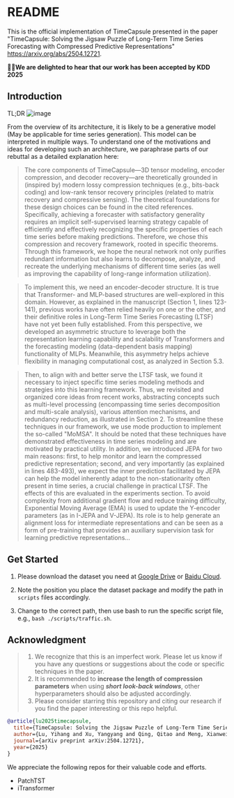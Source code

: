 # README
This is the official implementation of TimeCapsule presented in the paper "TimeCapsule: Solving the Jigsaw Puzzle of Long-Term Time Series
Forecasting with Compressed Predictive Representations" <https://arxiv.org/abs/2504.12721>.

🎉🎉**We are delighted to hear that our work has been accepted by KDD 2025**
## Introduction
TL;DR
![image](https://github.com/user-attachments/assets/1d45428d-f14d-4674-8883-4a3c15f06756)

From the overview of its architecture, it is likely to be a generative model (May be applicable for time series generation). This model can be interpreted in multiple ways. To understand one of the motivations and ideas for developing such an architecture, we paraphrase parts of our rebuttal as a detailed explanation here:

>The core components of TimeCapsule—3D tensor modeling, encoder compression, and decoder recovery—are theoretically grounded in (inspired by) modern lossy compression techniques (e.g., bits-back coding) and low-rank tensor recovery principles (related to matrix recovery and compressive sensing). The theoretical foundations for these design choices can be found in the cited references. Specifically, achieving a forecaster with satisfactory generality requires an implicit self-supervised learning strategy capable of efficiently and effectively recognizing the specific properties of each time series before making predictions. Therefore, we chose this compression and recovery framework, rooted in specific theorems. Through this framework, we hope the neural network not only purifies redundant information but also learns to decompose, analyze, and recreate the underlying mechanisms of different time series (as well as improving the capability of long-range information utilization).

>To implement this, we need an encoder-decoder structure. It is true that Transformer- and MLP-based structures are well-explored in this domain. However, as explained in the manuscript (Section 1, lines 123-141), previous works have often relied heavily on one or the other, and their definitive roles in Long-Term Time Series Forecasting (LTSF) have not yet been fully established. From this perspective, we developed an asymmetric structure to leverage both the representation learning capability and scalability of Transformers and the forecasting modeling (data-dependent basis mapping) functionality of MLPs. Meanwhile, this asymmetry helps achieve flexibility in managing computational cost, as analyzed in Section 5.3.

>Then, to align with and better serve the LTSF task, we found it necessary to inject specific time series modeling methods and strategies into this learning framework. Thus, we revisited and organized core ideas from recent works, abstracting concepts such as multi-level processing (encompassing time series decomposition and multi-scale analysis), various attention mechanisms, and redundancy reduction, as illustrated in Section 2. To streamline these techniques in our framework, we use mode production to implement the so-called "MoMSA". It should be noted that these techniques have demonstrated effectiveness in time series modeling and are motivated by practical utility. In addition, we introduced JEPA for two main reasons: first, to help monitor and learn the compressed predictive representation; second, and very importantly (as explained in lines 483-493), we expect the inner prediction facilitated by JEPA can help the model inherently adapt to the non-stationarity often present in time series, a crucial challenge in practical LTSF. The effects of this are evaluated in the experiments section. To avoid complexity from additional gradient flow and reduce training difficulty, Exponential Moving Average (EMA) is used to update the Y-encoder parameters (as in I-JEPA and V-JEPA). Its role is to help generate an alignment loss for intermediate representations and can be seen as a form of pre-training that provides an auxiliary supervision task for learning predictive representations...

## Get Started
1. Please download the dataset you need at [Google Drive](https://drive.google.com/file/d/1l51QsKvQPcqILT3DwfjCgx8Dsg2rpjot/view?usp=drive_link) or [Baidu Cloud](https://pan.baidu.com/s/11AWXg1Z6UwjHzmto4hesAA?pwd=9qjr).

2. Note the position you place the dataset package and modify the path in `scripts` files accordingly.

3. Change to the correct path, then use bash to run the specific script file, e.g., `bash ./scripts/traffic.sh`.

## Acknowledgment
> 1. We recognize that this is an imperfect work. Please let us know if you have any questions or suggestions about the code or specific techniques in the paper.
> 2. It is recommended to **increase the length of compression parameters** when using ***short look-back windows***, other hyperparameters should also be adjusted accordingly.  
> 3. Please consider starring this repository and citing our research if you find the paper interesting or this repo helpful.

```bibtex
@article{lu2025timecapsule,
  title={TimeCapsule: Solving the Jigsaw Puzzle of Long-Term Time Series Forecasting with Compressed Predictive Representations},
  author={Lu, Yihang and Xu, Yangyang and Qing, Qitao and Meng, Xianwei},
  journal={arXiv preprint arXiv:2504.12721},
  year={2025}
}
```
We appreciate the following repos for their valuable code and efforts.
- PatchTST
- iTransformer

